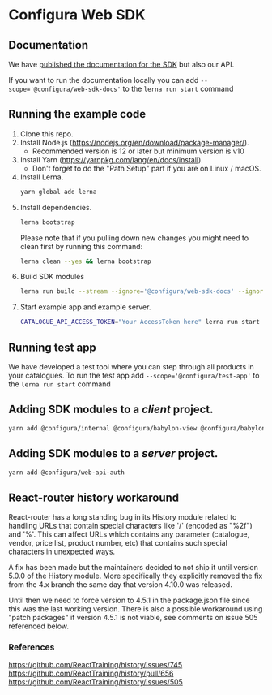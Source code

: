 # Configura Web SDK

## Documentation
We have [published the documentation for the SDK](docs.configuracloud.com) but also our API.

If you want to run the documentation locally you can add `--scope='@configura/web-sdk-docs'` to the `lerna run start` command

## Running the example code

1. Clone this repo.
2. Install Node.js (https://nodejs.org/en/download/package-manager/).
    - Recommended version is 12 or later but minimum version is v10
3. Install Yarn (https://yarnpkg.com/lang/en/docs/install).
    - Don't forget to do the "Path Setup" part if you are on Linux / macOS.
4. Install Lerna.
    ```sh
    yarn global add lerna
    ```
5. Install dependencies.
    ```sh
    lerna bootstrap
    ```
    Please note that if you pulling down new changes you might need to clean first by running this command:
    ```sh
    lerna clean --yes && lerna bootstrap
    ```
6. Build SDK modules
    ```sh
    lerna run build --stream --ignore='@configura/web-sdk-docs' --ignore='@configura/example-*' --ignore='@configura/test-app'
    ```
7. Start example app and example server.
    ```sh
    CATALOGUE_API_ACCESS_TOKEN="Your AccessToken here" lerna run start --stream --parallel --scope='@configura/example-app'  --scope='@configura/example-server'
    ```

## Running test app
We have developed a test tool where you can step through all products in your catalogues. To run the test app add `--scope='@configura/test-app'` to the `lerna run start` command

## Adding SDK modules to a _client_ project.

```sh
yarn add @configura/internal @configura/babylon-view @configura/babylon-view-react @configura/web-api @configura/web-core @configura/web-ui
```

## Adding SDK modules to a _server_ project.

```sh
yarn add @configura/web-api-auth
```

## React-router history workaround

React-router has a long standing bug in its History module related to handling URLs that contain special characters like '/' (encoded as "%2f") and '%'. This can affect URLs which contains any parameter (catalogue, vendor, price list, product number, etc) that contains such special characters in unexpected ways.

A fix has been made but the maintainers decided to not ship it until version 5.0.0 of the History module. More specifically they explicitly removed the fix from the 4.x branch the same day that version 4.10.0 was released.

Until then we need to force version to 4.5.1 in the package.json file since this was the last working version. There is also a possible workaround using "patch packages" if version 4.5.1 is not viable, see comments on issue 505 referenced below.

### References

<https://github.com/ReactTraining/history/issues/745>
<https://github.com/ReactTraining/history/pull/656>
<https://github.com/ReactTraining/history/issues/505>
